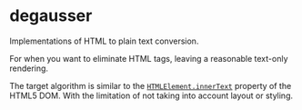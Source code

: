 # degausser

Implementations of HTML to plain text conversion.

For when you want to eliminate HTML tags, leaving a reasonable text-only rendering.

The target algorithm is similar to the [`HTMLElement.innerText`](https://developer.mozilla.org/en-US/docs/Web/API/HTMLElement/innerText) property of the HTML5 DOM.
With the limitation of not taking into account layout or styling.
